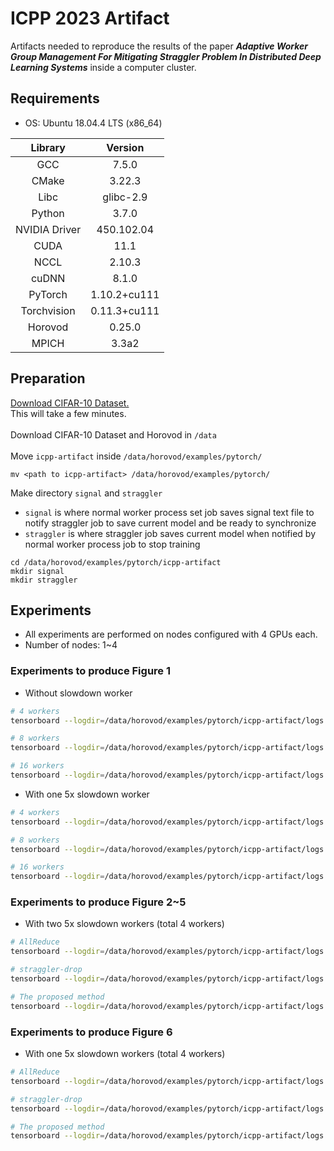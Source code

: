 # ICPP 2023 Artifact
Artifacts needed to reproduce the results of the paper ***Adaptive Worker Group Management For Mitigating Straggler Problem In Distributed Deep Learning Systems*** inside a computer cluster.

## Requirements
* OS: Ubuntu 18.04.4 LTS (x86_64)

|Library|Version|
|:---:|:---:|
|GCC|7.5.0|
|CMake|3.22.3|
|Libc|glibc-2.9|
|Python|3.7.0|
|NVIDIA Driver|450.102.04|
|CUDA|11.1|
|NCCL|2.10.3|
|cuDNN|8.1.0|
|PyTorch|1.10.2+cu111|
|Torchvision|0.11.3+cu111|
|Horovod|0.25.0|
|MPICH|3.3a2|

## Preparation
[Download CIFAR-10 Dataset.](https://www.cs.toronto.edu/~kriz/cifar.html)<br/>
This will take a few minutes.<br/><br/>
Download CIFAR-10 Dataset and Horovod in `/data`<br/><br/>
Move `icpp-artifact` inside `/data/horovod/examples/pytorch/`
```
mv <path to icpp-artifact> /data/horovod/examples/pytorch/
```
Make directory `signal` and `straggler`
* `signal` is where normal worker process set job saves signal text file to notify straggler job to save current model and be ready to synchronize
* `straggler` is where straggler job saves current model when notified by normal worker process job to stop training
```
cd /data/horovod/examples/pytorch/icpp-artifact
mkdir signal
mkdir straggler
```

## Experiments
* All experiments are performed on nodes configured with 4 GPUs each.
* Number of nodes: 1~4

### Experiments to produce Figure 1
* Without slowdown worker
```bash
# 4 workers
tensorboard --logdir=/data/horovod/examples/pytorch/icpp-artifact/logs --port=6011 & horovodrun -np 4 -H localhost:4 python3 pytorch_cifar10_resnet18.py

# 8 workers
tensorboard --logdir=/data/horovod/examples/pytorch/icpp-artifact/logs --port=6012 & horovodrun -np 8 -H <private IP of node1>:4,<private IP of node2>:4 python3 pytorch_cifar10_resnet18.py

# 16 workers
tensorboard --logdir=/data/horovod/examples/pytorch/icpp-artifact/logs --port=6013 & horovodrun -np 16 -H <private IP of node1>:4,<private IP of node2>:4,<private IP of node3>:4,<private IP of node4>:4 python3 pytorch_cifar10_resnet18.py
```
* With one 5x slowdown worker
```bash
# 4 workers
tensorboard --logdir=/data/horovod/examples/pytorch/icpp-artifact/logs --port=6014 & horovodrun -np 4 -H localhost:4 python3 pytorch_cifar10_resnet18_01.py

# 8 workers
tensorboard --logdir=/data/horovod/examples/pytorch/icpp-artifact/logs --port=6015 & horovodrun -np 8 -H <private IP of node1>:4,<private IP of node2>:4 python3 pytorch_cifar10_resnet18_01.py

# 16 workers
tensorboard --logdir=/data/horovod/examples/pytorch/icpp-artifact/logs --port=6016 & horovodrun -np 16 -H <private IP of node1>:4,<private IP of node2>:4,<private IP of node3>:4,<private IP of node4>:4 python3 pytorch_cifar10_resnet18_01.py
```

### Experiments to produce Figure 2~5
* With two 5x slowdown workers (total 4 workers)
```bash
# AllReduce
tensorboard --logdir=/data/horovod/examples/pytorch/icpp-artifact/logs --port=6017 & horovodrun -np 4 -H localhost:4 python3 pytorch_cifar10_resnet18_02.py

# straggler-drop
tensorboard --logdir=/data/horovod/examples/pytorch/icpp-artifact/logs --port=6018 & horovodrun -np 4 -H localhost:4 python3 pytorch_cifar10_resnet18_straggler_drop_02.py

# The proposed method
tensorboard --logdir=/data/horovod/examples/pytorch/icpp-artifact/logs --port=6019 & horovodrun -np 4 -H localhost:4 python3 pytorch_cifar10_resnet18_proposed_02.py
```

### Experiments to produce Figure 6
* With one 5x slowdown workers (total 4 workers)
```bash
# AllReduce
tensorboard --logdir=/data/horovod/examples/pytorch/icpp-artifact/logs --port=6020 & horovodrun -np 4 -H localhost:4 python3 pytorch_cifar10_resnet18_01.py

# straggler-drop
tensorboard --logdir=/data/horovod/examples/pytorch/icpp-artifact/logs --port=6021 & horovodrun -np 4 -H localhost:4 python3 pytorch_cifar10_resnet18_straggler_drop_01.py

# The proposed method
tensorboard --logdir=/data/horovod/examples/pytorch/icpp-artifact/logs --port=6022 & horovodrun -np 4 -H localhost:4 python3 pytorch_cifar10_resnet18_proposed_01.py
```
